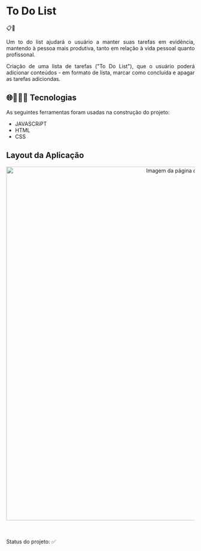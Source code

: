# To Do List
📋📅

<p align="justify">Um to do list ajudará o usuário a manter suas tarefas em evidência, mantendo à pessoa mais produtiva, tanto em relação à vida pessoal quanto profissonal. </p>

<p align="justify">Criação de uma lista de tarefas ("To Do List"), que o usuário poderá adicionar conteúdos - em formato de lista, marcar como concluída e apagar as tarefas adiciondas. </p>

## 🌐👩🏻‍💻 Tecnologias 

As seguintes ferramentas foram usadas na construção do projeto: 
<br>
- JAVASCRiPT
- HTML
- CSS

## Layout da Aplicação

<div align= "center">
  <img width="945" alt="Imagem da página do To Do List" src="https://user-images.githubusercontent.com/89019231/151370769-8e7b8860-6e2b-4a99-aee0-0040fddf8dce.png">
</div>

<br>
  <br>
  <p align="justify">Status do projeto: ✅ </p>
